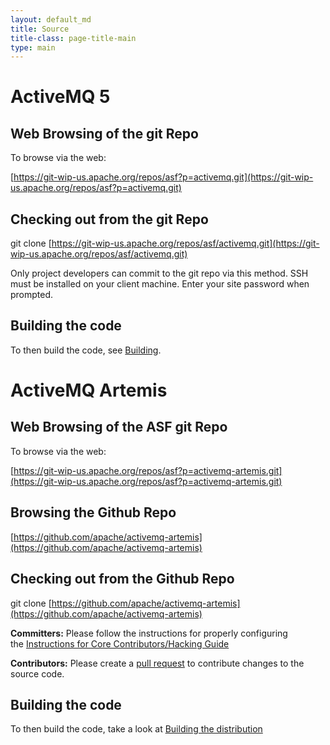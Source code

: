 ```yaml
---
layout: default_md
title: Source 
title-class: page-title-main
type: main
---
```

ActiveMQ 5
==========

Web Browsing of the git Repo
----------------------------

To browse via the web:

[https://git-wip-us.apache.org/repos/asf?p=activemq.git](https://git-wip-us.apache.org/repos/asf?p=activemq.git)

Checking out from the git Repo
------------------------------

git clone [https://git-wip-us.apache.org/repos/asf/activemq.git](https://git-wip-us.apache.org/repos/asf/activemq.git)

Only project developers can commit to the git repo via this method. SSH must be installed on your client machine. Enter your site password when prompted.

Building the code
-----------------

To then build the code, see [Building](building).

ActiveMQ Artemis
================

Web Browsing of the ASF git Repo
--------------------------------

To browse via the web:

[https://git-wip-us.apache.org/repos/asf?p=activemq-artemis.git](https://git-wip-us.apache.org/repos/asf?p=activemq-artemis.git)

Browsing the Github Repo 
-------------------------

[https://github.com/apache/activemq-artemis](https://github.com/apache/activemq-artemis)

Checking out from the Github Repo
---------------------------------

git clone [https://github.com/apache/activemq-artemis](https://github.com/apache/activemq-artemis)

**Committers:** Please follow the instructions for properly configuring the [Instructions for Core Contributors/Hacking Guide](https://github.com/apache/activemq-artemis/blob/main/docs/hacking-guide/enSUMMARY)

**Contributors:** Please create a [pull request](https://github.com/apache/activemq-artemis) to contribute changes to the source code. 

Building the code
-----------------

To then build the code, take a look at [Building the distribution](https://github.com/apache/activemq-artemis/blob/main/docs/hacking-guide/enDevelopers/Developers/building)

